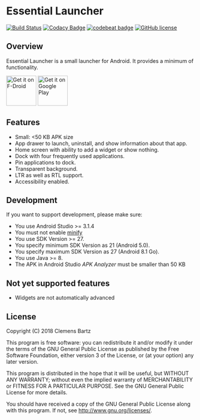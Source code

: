 # Essential Launcher

[![Build Status](https://travis-ci.org/clemensbartz/essential-launcher.svg?branch=release%2Fv1.5)](https://travis-ci.org/clemensbartz/essential-launcher)
[![Codacy Badge](https://api.codacy.com/project/badge/Grade/1e17dc4e83d748a7bf35231ed7fa9528)](https://www.codacy.com/app/clemensbartz/essential-launcher?utm_source=github.com&amp;utm_medium=referral&amp;utm_content=clemensbartz/essential-launcher&amp;utm_campaign=Badge_Grade)
[![codebeat badge](https://codebeat.co/badges/9a92c9a8-728b-4c47-bbb2-1a45ed9e15b4)](https://codebeat.co/projects/github-com-clemensbartz-essential-launcher-release-v1-5)
[![GitHub license](https://img.shields.io/github/license/clemensbartz/essential-launcher.svg)](https://github.com/clemensbartz/essential-launcher/blob/release/v1.5/LICENSE)

## Overview

Essential Launcher is a small launcher for Android. It provides a minimum of functionality.

<a href="https://f-droid.org/packages/de.clemensbartz.android.launcher/" target="_blank">
<img src="https://f-droid.org/badge/get-it-on.png" alt="Get it on F-Droid" height="80"/></a>
<a href="https://play.google.com/store/apps/details?id=de.clemensbartz.android.launcher" target="_blank">
<img src="https://play.google.com/intl/en_us/badges/images/generic/en-play-badge.png" alt="Get it on Google Play" height="80"/></a>

## Features

- Small: <50 KB APK size
- App drawer to launch, uninstall, and show information about that app.
- Home screen with ability to add a widget or show nothing.
- Dock with four frequently used applications.
- Pin applications to dock.
- Transparent background.
- LTR as well as RTL support.
- Accessibility enabled.

## Development

If you want to support development, please make sure:

- You use Android Studio >= 3.1.4
- You must not enable [minify](http://developer.android.com/tools/help/proguard.html)
- You use SDK Version >= 27.
- You specify minimum SDK Version as 21 (Android 5.0).
- You specify maximum SDK Version as 27 (Android 8.1 Go).
- You use Java >= 8.
- The APK in Android Studio _APK Analyzer_ must be smaller than 50 KB

## Not yet supported features

- Widgets are not automatically advanced

## License

Copyright (C) 2018 Clemens Bartz

This program is free software: you can redistribute it and/or modify
it under the terms of the GNU General Public License as published by
the Free Software Foundation, either version 3 of the License, or
(at your option) any later version.

This program is distributed in the hope that it will be useful,
but WITHOUT ANY WARRANTY; without even the implied warranty of
MERCHANTABILITY or FITNESS FOR A PARTICULAR PURPOSE.  See the
GNU General Public License for more details.

You should have received a copy of the GNU General Public License
along with this program.  If not, see <http://www.gnu.org/licenses/>.
